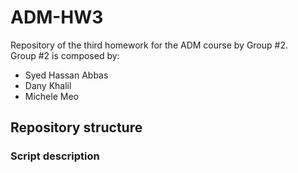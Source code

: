 # ADM-HW3
Repository of the third homework for the ADM course by Group #2.  
Group #2 is composed by:
- Syed Hassan Abbas 
- Dany Khalil
- Michele Meo

## Repository structure
### Script description
